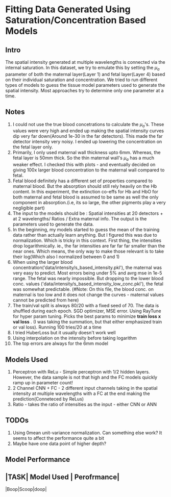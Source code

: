 # Fitting Data Generated Using Saturation/Concentration Based Models

## Intro
The spatial intensity generated at multiple wavelengths is connected via the internal saturation. In this dataset, we try to emulate this by setting the $\mu_a$ parameter of both the maternal layer(Layer 1) and fetal layer(Layer 4) based on their individual saturation and concentration. We tried to run different types of models to guess the tissue model parameters used to generate the spatial intensity. Most approaches try to determine only one parameter at a time. 

## Notes
1. I could not use the true blood concetrations to calculate the $\mu_a$'s. These values were very high and ended up making the spatial intensity curves dip very far down(Around 1e-30 in the far detectors). This made the far detector intensity very noisy. I ended up lowering the concentration on the fetal layer only.
2. Primarily, I only used maternal wall thickness upto 6mm. Whereas, the fetal layer is 50mm thick. So the thin maternal wall's $\mu_a$ has a much weaker effect. I checked this with plots - and eventually decided on giving 100x larger blood concentration to the maternal wall compared to fetal. 
3. Fetal blood definitely has a different set of properties compared to maternal blood. But the absorption should still rely heavily on the Hb content. In this experiment, the extinction co-effs for Hb and HbO for both maternal and fetal blood is assumed to be same as well the only component in absorption.(i.e, its so large, the other pigments play a very negligible part)
4. The input to the models should be : Spatial intensities at 20 detectors + at 2 wavelengths/ Ratios / Extra maternal info. The output is the parameters used to generate the data. 
5. In the beginning, my models started to guess the mean of the training data rather than actually learn anything. But I figured this was due to normalization. Which is tricky in this context. First thing, the intensities drop logarithmically. ie., the far intensities are far far far smaller than the near ones. Which means, the only way to make those relevant is to take their log(Which also I normalized between 0 and 1)
6. When using the larger blood concentration('data/intensity/s_based_intensity.pkl'), the maternal was very easy to predict. Most errors being under 5% and avrg mse in 1e-5 range. The fetal was nearly impossible. But dropping to the lower blood conc. values ('data/intensity/s_based_intensity_low_conc.pkl'), the fetal was somewhat predictable. (#Note: On this file, the blood conc. on maternal is too low and it does not change the curves - maternal values cannot be predicted from here)
7. The train/val split is always 80/20 with a fixed seed of 70. The data is shuffled during each epoch. SGD optimizer, MSE error. Using RayTune for hyper param tuning. Picks the best params to minimize __train loss x val loss__ . (I was taking the summation, but that either emphasized train or val loss). Running 100 tries/20 at a time
8. I tried HuberLoss but it usually doesn't work well
9. Using interpolation on the intensity before taking logarithm
10. The top errors are always for the 6mm model

## Models Used
1. Perceptron with ReLu - Simple perceptron with 1/2 hidden layers. However, the data sample is not that high and the FC models quickly ramp up in parameter count!
2. 2 Channel CNN + FC - 2 different input channels taking in the spatial intensity at multiple wavelengths with a FC at the end making the prediction(Conneteced by ReLus)
3. Ratio - takes the ratio of intensities as the input - either CNN or ANN

## TODOs
1. Using 0mean unit-variance normalization. Can something else work? It seems to affect the performance quite a bit
2. Maybe have one data point of higher depth?

## Model Performance
|TASK| Model Used | Perofrmance|
------------------------------
|Boop|Scoop|doop|





